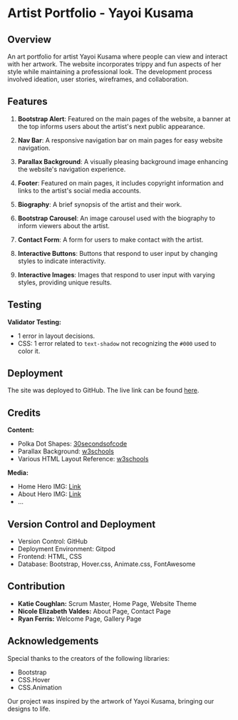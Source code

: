 # Artist Portfolio - Yayoi Kusama

## Overview

An art portfolio for artist Yayoi Kusama where people can view and interact with her artwork. The website incorporates trippy and fun aspects of her style while maintaining a professional look. The development process involved ideation, user stories, wireframes, and collaboration.

## Features

1. **Bootstrap Alert**: Featured on the main pages of the website, a banner at the top informs users about the artist's next public appearance.

2. **Nav Bar**: A responsive navigation bar on main pages for easy website navigation.

3. **Parallax Background**: A visually pleasing background image enhancing the website's navigation experience.

4. **Footer**: Featured on main pages, it includes copyright information and links to the artist's social media accounts.

5. **Biography**: A brief synopsis of the artist and their work.

6. **Bootstrap Carousel**: An image carousel used with the biography to inform viewers about the artist.

7. **Contact Form**: A form for users to make contact with the artist.

8. **Interactive Buttons**: Buttons that respond to user input by changing styles to indicate interactivity.

9. **Interactive Images**: Images that respond to user input with varying styles, providing unique results.

## Testing

**Validator Testing:**
- 1 error in layout decisions.
- CSS: 1 error related to `text-shadow` not recognizing the `#000` used to color it.

## Deployment

The site was deployed to GitHub. The live link can be found [here](#).

## Credits

**Content:**
- Polka Dot Shapes: [30secondsofcode](https://www.30secondsofcode.org/css/s/polka-dot-pattern/)
- Parallax Background: [w3schools](https://www.w3schools.com/howto/howto_css_parallax.asp)
- Various HTML Layout Reference: [w3schools](https://www.w3schools.com/)

**Media:**
- Home Hero IMG: [Link](https://encrypted-tbn0.gstatic.com/images?q=tbn:ANd9GcRaFTWMnfzotBDnSrmpCpx1sTNuEguQ9BQBqg&usqp=CAU)
- About Hero IMG: [Link](https://encrypted-tbn0.gstatic.com/images?q=tbn:ANd9GcRS3x0H_WnanqrvxnPPDc7wIaMwgfeuEOO9PA-Y2Z0YCwt8nmr9etUym_Q0ZdfPRcMMWUw&usqp=CAU)
- ...

## Version Control and Deployment

- Version Control: GitHub
- Deployment Environment: Gitpod
- Frontend: HTML, CSS
- Database: Bootstrap, Hover.css, Animate.css, FontAwesome

## Contribution

- **Katie Coughlan:** Scrum Master, Home Page, Website Theme
- **Nicole Elizabeth Valdes:** About Page, Contact Page
- **Ryan Ferris:** Welcome Page, Gallery Page

## Acknowledgements

Special thanks to the creators of the following libraries:
- Bootstrap
- CSS.Hover
- CSS.Animation

Our project was inspired by the artwork of Yayoi Kusama, bringing our designs to life.

